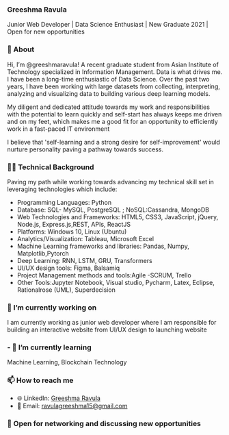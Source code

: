 
<!---
greeshmaravula/greeshmaravula is a ✨ special ✨ repository because its `README.md` (this file) appears on your GitHub profile.
You can click the Preview link to take a look at your changes.
--->

### Greeshma Ravula 
Junior Web Developer | Data Science Enthusiast | New Graduate 2021 | Open for new opportunities

### 👋 About 

Hi, I’m @greeshmaravula! A recent graduate student from Asian Institute of Technology specialized in Information Management. Data is what drives me. I have been a long-time enthusiastic of Data Science. Over the past two years, I have been working with large datasets from collecting, interpreting, analyzing and visualizing data to building various deep learning models.

My diligent and dedicated attitude towards my work and responsibilities with the potential to learn quickly and self-start has always keeps me driven and on my feet, which makes me a good fit for an opportunity to efficiently work in a fast-paced IT environment

I believe that 'self-learning and a strong desire for self-improvement' would nurture personality paving a pathway towards success.

### 👩‍💻 Technical Background
Paving my path while working towards advancing my technical skill set in leveraging technologies which include: 

- Programming Languages: Python
- Database: SQL- MySQL, PostgreSQL ; NoSQL:Cassandra, MongoDB
- Web Technologies and Frameworks: HTML5, CSS3, JavaScript, jQuery, Node.js, Express.js,REST, APIs, ReactJS
- Platforms: Windows 10, Linux (Ubuntu)
- Analytics/Visualization: Tableau, Microsoft Excel
- Machine Learning frameworks and libraries: Pandas, Numpy, Matplotlib,Pytorch
- Deep Learning: RNN, LSTM, GRU, Transformers
- UI/UX design tools: Figma, Balsamiq
- Project Management methods and tools:Agile -SCRUM, Trello
- Other Tools:Jupyter Notebook, Visual studio, Pycharm, Latex, Eclipse, Rationalrose (UML), Superdecision


### 🔭 I’m currently working on
I am currently working as junior web developer where I am responsible for building an interactive website from UI/UX design to launching website

### - 🌱 I’m currently learning 
Machine Learning, Blockchain Technology 

### 📫 How to reach me
- 🌐 LinkedIn: [Greeshma Ravula](https://www.linkedin.com/in/ravulagreeshma)
- 📧 Email: ravulagreeshma15@gmail.com

### 📌 Open for networking and discussing new opportunities


<!--
**LaxmanSinghTomar/LaxmanSinghTomar** is a ✨ _special_ ✨ repository because its `README.md` (this file) appears on your GitHub profile.

Here are some ideas to get you started:

- 🔭 I’m currently working on ...
- 🌱 I’m currently learning ...
- 👯 I’m looking to collaborate on ...
- 🤔 I’m looking for help with ...
- 💬 Ask me about ...
- 📫 How to reach me: ...
- 😄 Pronouns: ...
- ⚡ Fun fact: ...
-->
